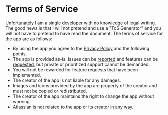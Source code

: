 # Terms of Service
Unfortunately I am a single developer with no knowledge of legal writing. The good news is that I will not pretend and use a "ToS Generator" and you will not have to pretend to have read the document. The terms of service for the app are as follows:

* By using the app you agree to the [Privacy Policy](./Privacy%20Policy%20&%20Security%20Statement.md.md) and the following points.
* The app is provided as-is. Issues can be [reported](../../issues) and features can be [requested](../../discussions), but private or prioritized support cannot be demanded.
* You will not be rewarded for feature requests that have been implemented.
* The creator of the app is not liable for any damages.
* Images and icons provided by the app are property of the creator and must not be copied or redistributed.
* The creator of the app maintains the right to change the app without warning.
* Atlassian is not related to the app or its creator in any way.
